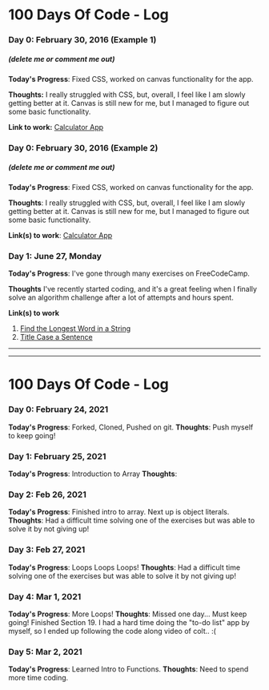 # 100 Days Of Code - Log

### Day 0: February 30, 2016 (Example 1)
##### (delete me or comment me out)

**Today's Progress**: Fixed CSS, worked on canvas functionality for the app.

**Thoughts:** I really struggled with CSS, but, overall, I feel like I am slowly getting better at it. Canvas is still new for me, but I managed to figure out some basic functionality.

**Link to work:** [Calculator App](http://www.example.com)

### Day 0: February 30, 2016 (Example 2)
##### (delete me or comment me out)

**Today's Progress**: Fixed CSS, worked on canvas functionality for the app.

**Thoughts**: I really struggled with CSS, but, overall, I feel like I am slowly getting better at it. Canvas is still new for me, but I managed to figure out some basic functionality.

**Link(s) to work**: [Calculator App](http://www.example.com)


### Day 1: June 27, Monday

**Today's Progress**: I've gone through many exercises on FreeCodeCamp.

**Thoughts** I've recently started coding, and it's a great feeling when I finally solve an algorithm challenge after a lot of attempts and hours spent.

**Link(s) to work**
1. [Find the Longest Word in a String](https://www.freecodecamp.com/challenges/find-the-longest-word-in-a-string)
2. [Title Case a Sentence](https://www.freecodecamp.com/challenges/title-case-a-sentence)
------------------------------------------
------------------------------------------

# 100 Days Of Code - Log
### Day 0: February 24, 2021
**Today's Progress**: Forked, Cloned, Pushed on git.
**Thoughts**: Push myself to keep going!

### Day 1: February 25, 2021
**Today's Progress**: Introduction to Array
**Thoughts**: 

### Day 2: Feb 26, 2021
**Today's Progress**: Finished intro to array. Next up is object literals.
**Thoughts**: Had a difficult time solving one of the exercises but was able to solve it by not giving up!

### Day 3: Feb 27, 2021
**Today's Progress**: Loops Loops Loops!
**Thoughts**: Had a difficult time solving one of the exercises but was able to solve it by not giving up!

### Day 4: Mar 1, 2021
**Today's Progress**: More Loops!
**Thoughts**: Missed one day... Must keep going! Finished Section 19. I had a hard time doing the "to-do list" app by myself, so I ended up following the code along video of colt.. :(

### Day 5: Mar 2, 2021
**Today's Progress**: Learned Intro to Functions.
**Thoughts**: Need to spend more time coding. 